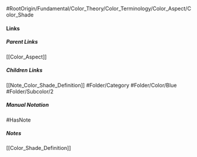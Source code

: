 #RootOrigin/Fundamental/Color_Theory/Color_Terminology/Color_Aspect/Color_Shade
#### Links
##### Parent Links
[[Color_Aspect]]
##### Children Links
[[Note_Color_Shade_Definition]]
#Folder/Category
#Folder/Color/Blue
#Folder/Subcolor/2
##### Manual Notation

#HasNote
##### Notes
[[Color_Shade_Definition]]


